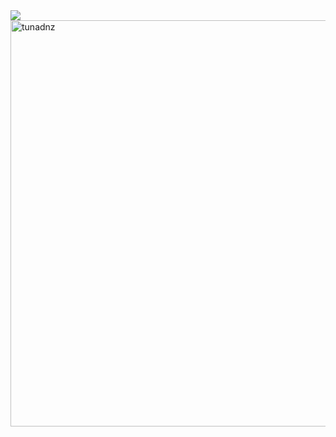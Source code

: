 <img src="https://cdn.discordapp.com/attachments/712351196106457158/814035995544518686/aboutMe.png" />
<img width="600" height="650" src="https://github-readme-stats.vercel.app/api?username=tunadnz&show_icons=true&theme=tokyonight" alt="tunadnz" />
